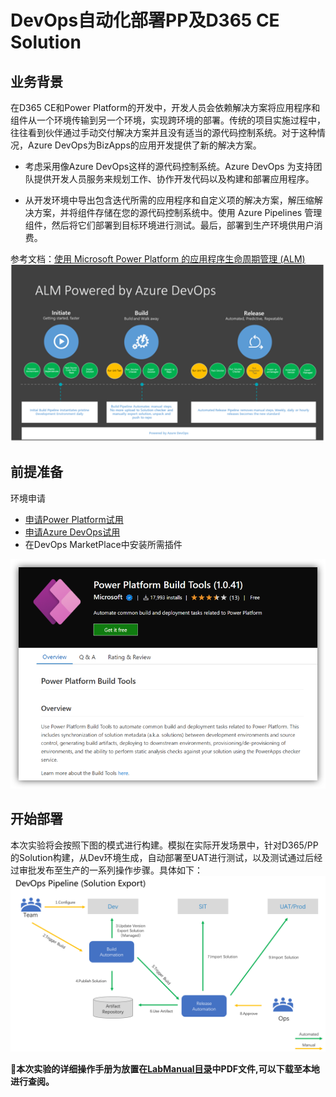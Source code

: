 # DevOps自动化部署PP及D365 CE Solution

## 业务背景

在D365 CE和Power Platform的开发中，开发人员会依赖解决方案将应用程序和组件从一个环境传输到另一个环境，实现跨环境的部署。传统的项目实施过程中，往往看到伙伴通过手动交付解决方案并且没有适当的源代码控制系统。对于这种情况，Azure DevOps为BizApps的应用开发提供了新的解决方案。

- 考虑采用像Azure DevOps这样的源代码控制系统。Azure DevOps 为支持团队提供开发人员服务来规划工作、协作开发代码以及构建和部署应用程序。
  
- 从开发环境中导出包含迭代所需的应用程序和自定义项的解决方案，解压缩解决方案，并将组件存储在您的源代码控制系统中。使用 Azure Pipelines 管理组件，然后将它们部署到目标环境进行测试。最后，部署到生产环境供用户消费。

参考文档：[使用 Microsoft Power Platform 的应用程序生命周期管理 (ALM)](https://docs.microsoft.com/en-us/power-platform/alm/)
![ALM Image](./Images/ALM.png)

## 前提准备

环境申请

- [申请Power Platform试用](https://make.powerapps.com/signup?redirect=marketing)
- [申请Azure DevOps试用](https://docs.microsoft.com/en-us/azure/devops/user-guide/sign-up-invite-teammates?view=azure-devops)
- 在DevOps MarketPlace中安装所需插件
  
![PP Buuild Tool](./Images/PP_Build_Tool.png)

## 开始部署

本次实验将会按照下图的模式进行构建。模拟在实际开发场景中，针对D365/PP的Solution构建，从Dev环境生成，自动部署至UAT进行测试，以及测试通过后经过审批发布至生产的一系列操作步骤。具体如下：
![SolutionPipeline](./Images/Solution%20Pipeline.png)

**🥰本次实验的详细操作手册为放置在[LabManual目录](https://github.com/charlielv926/Biz-App-TechSolution/tree/main/PP%26D365%20CE%20Solution%20Deployment%20with%20Azure%20DevOps/LabManual)中PDF文件,可以下载至本地进行查阅。**
